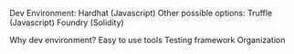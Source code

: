 Dev Environment:
    Hardhat (Javascript)
Other possible options:
    Truffle (Javascript)
    Foundry (Solidity)

Why dev environment?
    Easy to use tools
    Testing framework
    Organization

    